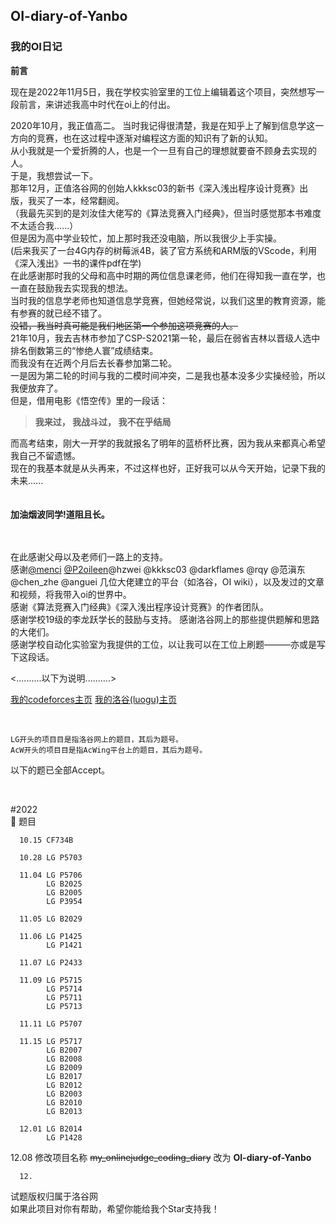 ## OI-diary-of-Yanbo
### 我的OI日记

**前言**<br>

现在是2022年11月5日，我在学校实验室里的工位上编辑着这个项目，突然想写一段前言，来讲述我高中时代在oi上的付出。<br>

2020年10月，我正值高二。
当时我记得很清楚，我是在知乎上了解到信息学这一方向的竞赛，也在这过程中逐渐对编程这方面的知识有了新的认知。<br>
从小我就是一个爱折腾的人，也是一个一旦有自己的理想就要奋不顾身去实现的人。<br>
于是，我想尝试一下。<br>
那年12月，正值洛谷网的创始人kkksc03的新书《深入浅出程序设计竞赛》出版，我买了一本，经常翻阅。<br>
（我最先买到的是刘汝佳大佬写的《算法竞赛入门经典》，但当时感觉那本书难度不太适合我......）<br>
但是因为高中学业较忙，加上那时我还没电脑，所以我很少上手实操。<br>
(后来我买了一台4G内存的树莓派4B，装了官方系统和ARM版的VScode，利用《深入浅出》一书的课件pdf在学)<br>
在此感谢那时我的父母和高中时期的两位信息课老师，他们在得知我一直在学，也一直在鼓励我去实现我的想法。<br>
当时我的信息学老师也知道信息学竞赛，但她经常说，以我们这里的教育资源，能有参赛的就已经不错了。<br>
~~没错，我当时真可能是我们地区第一个参加这项竞赛的人。~~<br>
21年10月，我去吉林市参加了CSP-S2021第一轮，最后在弱省吉林以晋级人选中排名倒数第三的“惨绝人寰”成绩结束。<br>
而我没有在近两个月后去长春参加第二轮。<br>
一是因为第二轮的时间与我的二模时间冲突，二是我也基本没多少实操经验，所以我便放弃了。<br>
但是，借用电影《悟空传》里的一段话：<br>
>**我来过， 我战斗过， 我不在乎结局**<br>


而高考结束，刚大一开学的我就报名了明年的蓝桥杯比赛，因为我从来都真心希望我自己不留遗憾。<br>
现在的我基本就是从头再来，不过这样也好，正好我可以从今天开始，记录下我的未来......<br>
<br>
<br>
**加油烟波同学!道阻且长。**<br>
<br>
<br>

在此感谢父母以及老师们一路上的支持。<br>
感谢[@menci](https://github.com/Menci) [@P2oileen](https://github.com/P2Oileen)@hzwei @kkksc03 @darkflames @rqy @范滇东 @chen_zhe @anguei 几位大佬建立的平台（如洛谷，OI wiki），以及发过的文章和视频，将我带入oi的世界中。<br>
感谢《算法竞赛入门经典》《深入浅出程序设计竞赛》的作者团队。<br>
感谢学校19级的李龙跃学长的鼓励与支持。
感谢洛谷网上的那些提供题解和思路的大佬们。<br>
感谢学校自动化实验室为我提供的工位，以让我可以在工位上刷题———亦或是写下这段话。





<..........以下为说明..........>


[我的codeforces主页](https://codeforces.com/profile/yanboishere)
[我的洛谷(luogu)主页](https://www.luogu.com.cn/user/426741)

<br>

    LG开头的项目目是指洛谷网上的题目，其后为题号。
    AcW开头的项目目是指AcWing平台上的题目，其后为题号。

以下的题已全部Accept。

<br>

#2022<br>
            📅          题目<br>
      
      10.15 CF734B 

      10.28 LG P5703 

      11.04 LG P5706 
            LG B2025
            LG B2005
            LG P3954

      11.05 LG B2029

      11.06 LG P1425
            LG P1421

      11.07 LG P2433

      11.09 LG P5715
            LG P5714
            LG P5711
            LG P5713

      11.11 LG P5707

      11.15 LG P5717
            LG B2007
            LG B2008
            LG B2009
            LG B2017
            LG B2012
            LG B2003
            LG B2010
            LG B2013

      12.01 LG B2014
            LG P1428
      
12.08 修改项目名称 ~~my_onlinejudge_coding_diary~~ 改为 **OI-diary-of-Yanbo**
      
      12.      
      
      
 试题版权归属于洛谷网<br>
 如果此项目对你有帮助，希望你能给我个Star支持我！
            
            
            
            
            
            
            
            
       
      
